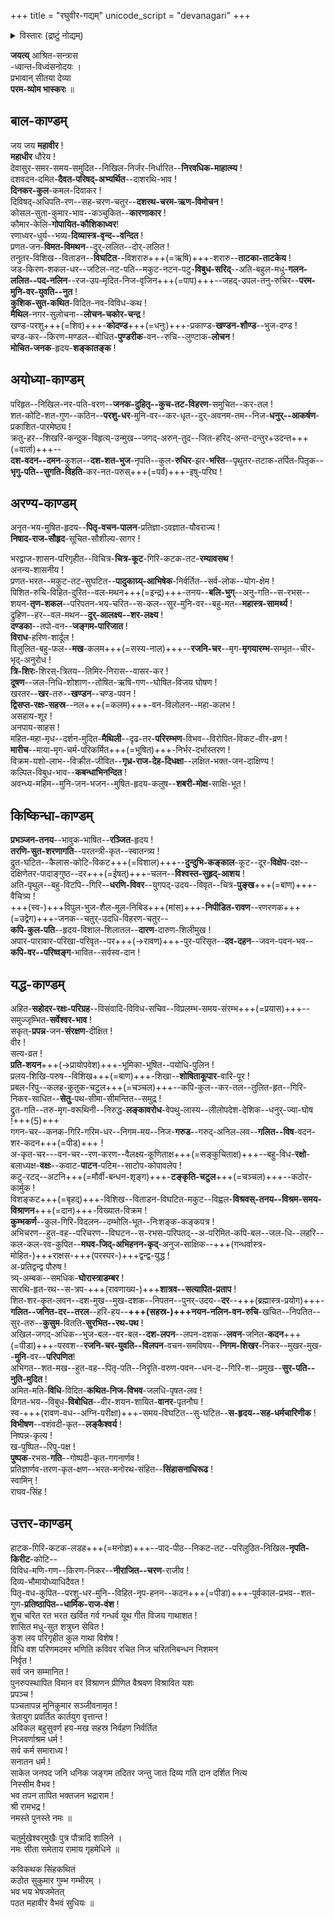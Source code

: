 +++
title = "रघुवीर-गद्यम्"
unicode_script = "devanagari"
+++

<details><summary>विस्तारः (द्रष्टुं नोद्यम्)</summary>

रघुवीर गद्यं अथवा श्रीमहावीरवैभवम्।  
अनुवादः - [अत्र](https://webcache.googleusercontent.com/search?q=cache:d0ott4zSyDoJ:https://www.sadagopan.org/pdfuploads/Raghuveera%2520Gadyam.pdf+&cd=12&hl=en&ct=clnk&gl=in) । 

<div class="videoEmbed"  src="https://youtu.be/MDGzS50X2WI" caption="आण्डवन्"></div>
<div class="videoEmbed"  src="https://www.youtube.com/watch?v=fUCDA3p4r2k" caption="रघुरामाभिषेकः (अपूर्णम्)"></div>
</details>



**जयत्य्** आश्रित-सन्त्रास  
-ध्वान्त-विध्वंसनोदयः ।  
प्रभावान् सीतया देव्या  
**परम-व्योम भास्करः** ॥

## बाल-काण्डम्
जय जय **महावीर** !  
**महाधीर** धौरेय !  
देवासुर-समर-समय-समुदित--निखिल-निर्जर-निर्धारित--**निरवधिक-माहात्म्य** !  
दशवदन-दमित-**दैवत-परिषद्-अभ्यर्थित**--दाशरथि-भाव !  
**दिनकर-कुल**-कमल-दिवाकर !  
दिविषद्-अधिपति-रण--सह-चरण-चतुर--**दशरथ-चरम-ऋण-विमोचन** !  
कोसल-सुता-कुमार-भाव--कञ्चुकित--**कारणाकार** !  
कौमार-केलि-**गोपायित-कौशिकाध्वर**!  
रणाध्वर-धुर्य--भव्य-**दिव्यास्त्र-वृन्द--वन्दित** !  
प्रणत-जन-**विमत-विमथन**--दुर्-ललित--दोर्-ललित !  
तनुतर-विशिख--विताडन--**विघटित**--विशरारु+++(=ऋषि)+++-शरारु--**ताटका-ताटकेय** !  
जड-किरण-शकल-धर--जटिल-नट-पति--मकुट-नटन-पटु-**विबुध-सरिद्**--अति-बहुल-मधु-**गलन-ललित--पद-नलिन**--रज-उप-मृदित-निज-वृजिन+++(=पाप)+++--जहद्-उपल-तनु-रुचिर--**परम-मुनि-वर-युवति--नुत** !  
**कुशिक-सुत-कथित**-विदित-नव-विविध-कथ !  
**मैथिल**-नगर-सुलोचना--**लोचन-चकोर-चन्द्र** !  
खण्ड-परशु+++(=शिव)+++-**कोदण्ड**+++(=धनुः)+++-प्रकाण्ड-**खण्डन-शौण्ड**--भुज-दण्ड !  
चण्ड-कर--किरण-मण्डल--बोधित-**पुण्डरीक**-वन--रुचि--लुण्टाक-**लोचन** !  
**मोचित-जनक**-हृदय-**शङ्कातङ्क** !  

## अयोध्या-काण्डम्
परिहृत--निखिल-नर-पति-वरण--**जनक-दुहितृ--कुच-तट-विहरण**-समुचित--कर-तल !  
शत-कोटि-शत-गुण--कठिन--**परशु-धर**-मुनि-वर--कर-धृत--दुर्-अवनम-तम--निज-**धनुर्--आकर्षण**-प्रकाशित-पारमेष्ठ्य !  
क्रतु-हर--शिखरि-कन्दुक-विहृत्य्-उन्मुख--जगद्-अरुन्-तुद--जित-हरिद्-अन्त-दन्तुर+उदन्त+++(=वार्ता)+++--  
**दश-वदन--दमन**-कुशल--**दश-शत-भुज**-नृपति--कुल-**रुधिर**-झर-**भरित**--पृथुतर-तटाक-तर्पित-पितृक--  
**भृगु-पति--सुगति-विहति**-कर-नत-परुस्+++(=पर्व)+++-इषु-परिघ !  

## अरण्य-काण्डम्
अनृत-भय-मुषित-हृदय--**पितृ-वचन-पालन**-प्रतिज्ञा-ऽवज्ञात-यौवराज्य !  
**निषाद-राज-सौहृद**-सूचित-सौशील्य-सागर !  

भरद्वाज-शासन-परिगृहीत--विचित्र-**चित्र-कूट**-गिरि-कटक-तट-**रम्यावसथ** !  
अनन्य-शासनीय !  
प्रणत-भरत--मकुट-तट-सुघटित--**पादुकाग्र्य्-आभिषेक**-निर्वर्तित--सर्व-लोक--योग-क्षेम !  
पिशित-रुचि-विहित-दुरित--वल-मथन+++(=इन्द्र)+++-तनय--**बलि-भुग्**--अनु-गति--स-रभस--शयन-**तृण-शकल**--परिपतन-भय-चरित--स-कल--सुर-मुनि-वर--बहु-मत--**महास्त्र-सामर्थ्य** !  
द्रुहिण--हर--वल-मथन--**दुर्-आलक्ष्य--शर-लक्ष्य** !  
**दण्डका**--तपो-वन--**जङ्गम-पारिजात** !  
**विराध**-हरिण-शार्दूल !  
विलुलित-बहु-फल--**मख**-कलम+++(=सस्य-नाल)+++--**रजनि-चर**--मृग-**मृगयारम्भ**-सम्भृत--चीर-भृद्-अनुरोध !  
**त्रि-शिरः**-शिरस्-त्रितय--तिमिर-निरास--वासर-कर !  
**दूषण**--जल-निधि-शोशाण--तोषित-ऋषि-गण--घोषित-विजय घोषण !  
खरतर--**खर**-तरु--**खण्डन**--चण्ड-पवन !  
**द्विसप्त-रक्षः-सहस्र**--नल+++(=कलम)+++-वन-विलोलन--महा-कलभ !  
असहाय-शूर !  
अनपाय-साहस !  
महित-महा-मृध--दर्शन-मुदित-**मैथिली**--दृढ-तर-**परिरम्भण**-विभव--विरोपित-विकट-वीर-व्रण !  
**मारीच**--माया-मृग-चर्म-परिकर्मित+++(=भूषित)+++-निर्भर-दर्भास्तरण !  
विक्रम-यशो-लाभ--विक्रीत-जीवित--**गृध्र-राज-देह-दिधक्षा**--लक्षित-भक्त-जन-दाक्षिण्य !  
कल्पित-विबुध-भाव--**कबन्धाभिनन्दित** !  
अवन्ध्य-महिम--मुनि-जन-भजन--मुषित-हृदय-कलुष--**शबरी-मोक्ष**-साक्षि-भूत !  

## किष्किन्धा-काण्डम्
**प्रभञ्जन-तनय**--भावुक-भाषित--**रञ्जित**-हृदय !  
**तरणि-सुत-शरणागति**--परतन्त्री-कृत--स्वातन्त्र्य !  
द्रुत-घटित--कैलास-कोटि-विकट+++(=विशाल)+++--**दुन्दुभि-कङ्काल**-कूट--दूर-**विक्षेप**-दक्ष--दक्षिणेतर-पादाङ्गुष्ठ--दर+++(=ईषत्)+++-चलन--**विश्वस्त-सुहृद्-आशय** !  
अति-पृथुल--बहु-विटपि--गिरि--**धरणि-विवर**--युगपद्-उदय--विवृत--चित्र-**पुङ्ख**+++(=बाण)+++-वैचित्र्य !  
+++(स्व-)+++विपुल-भुज-शैल-मूल-निबिड+++(मांस)+++-**निपीडित-रावण**--रणरणक+++(=उद्वेग)+++-जनक--चतुर्-उदधि-विहरण-चतुर--  
**कपि-कुल-पति**--हृदय-विशाल-शिलातल--**दारण**-दारुण-शिलीमुख !  
अपार-पारावार-परिखा-परिवृत--पर+++(→रावण)+++-पुर-परिसृत--**दव-दहन**--जवन-पवन-भव--**कपि-वर--परिष्वङ्ग**-भावित--सर्वस्व-दान !  

## यद्ध-काण्डम्
अहित-**सहोदर-रक्षः-परिग्रह**--विसंवादि-विविध-सचिव--विप्रलम्भ-समय-संरम्भ+++(=प्रयास)+++--समुज्जृम्भित-**सर्वेश्वर-भाव** !  
सकृत्-**प्रपन्न**-जन-**संरक्षण**-दीक्षित !  
वीर !  
सत्य-व्रत !  
**प्रति-शयन**+++(→प्रायोपवेश)+++-भूमिका-भूषित--पयोधि-पुलिन !  
प्रलय-शिखि-परुष--विशिख+++(=बाण)+++-शिखा--**शोषिताकूपार**-वारि-पूर !  
प्रबल-रिपु--कलह-कुतुक-चटुल+++(=चञ्चल)+++--कपि-कुल--कर-तल--तुलित-हृत--गिरि-निकर-साधित--**सेतु**-पथ-सीमा-सीमन्तित--समुद्र !  
द्रुत-गति--तरु-मृग-वरूथिनी--निरुद्ध-**लङ्कावरोध**-वेपथु-लास्य--लीलोपदेश-देशिक--धनुर्-ज्या-घोष !+++(5)+++  
गगन-चर--कनक-गिरि-गरिम-धर--निगम-मय--निज-**गरुड**--गरुद्-अनिल-लव--**गलित--विष**-वदन-शर-कदन+++(=पीड)+++ !  
अ-कृत-चर---वन-चर--रण-करण--वैलक्ष्य-कूणिताक्ष+++(=सङ्कुचिताक्ष)+++--बहु-विध-**रक्षो**-बलाध्यक्ष-**वक्षः**--कवाट-**पाटन**-पटिम--साटोप-कोपावलेप !  
कटु-रटद्--अटनि+++(=मौर्वी-बन्धन-शृङ्ग)+++-**टङ्कृति-चटुल**+++(=चञ्चल)+++--कठोर-कार्मुक !  
विशङ्कट+++(=बृहद्)+++-विशिख--विताडन-विघटित-मकुट--विह्वल-**विश्रवस्-तनय--विश्रम-समय-विश्राणन**+++(=दान)+++-विख्यात-विक्रम !  
**कुम्भकर्ण**--कुल-गिरि-विदलन--दम्भोलि-भूत--निःशङ्क-कङ्कपत्र !  
अभिचरण--हुत-वह--परिचरण--विघटन--स-रभस-परिपतद्--अ-परिमित-कपि-बल--जल-धि--लहरि--कल-कल-रव-कुपित--**मघव-जिद्-अभिहनन-कृद्**-अनुज-साक्षिक--+++(गन्धर्वास्त्र-मोहित-)+++राक्षस-+++(परस्पर-)+++द्वन्द्व-युद्ध !  
अ-प्रतिद्वन्द्व पौरुष !  
त्र्य्-अम्बक--समधिक-**घोरास्त्राडम्बर** !  
सारथि-हृत-रथ--स-त्रप-+++(रावणाख्य-)+++**शात्रव--सत्यापित-प्रताप** !  
शित-शर-कृत-लवन--दश-मुख--मुख-दशक--निपतन--पुनर्-उदय--**दर**--+++(ब्रह्मास्त्र-प्रयोग)+++-**गलित--जनित-दर--तरल**--हरि-हय--**+++(सहस्र-)+++नयन-नलिन-वन-रुचि**-खचित--निपतित--सुर-तरु--**कुसुम**-वितति-**सुरभित--रथ-पथ** !  
अखिल-जगद्-अधिक--भुज-बल--वर-बल--**दश-लपन**--लपन-दशक--**लवन**-जनित-**कदन**+++(=पीडा)+++-परवश--**रजनि-चर-युवति--विलपन**-वचन-समविषय--**निगम-शिखर**-निकर--मुखर-मुख--**मुनि**-वर--**परिपणित**!  
अभिगत--शत-मख--हुत-वह--पितृ-पति--निरृति-वरुण-पवन--धन-द--गिरि-श--प्रमुख--**सुर-पति--नुति-मुदित** !  
अमित-मति-**विधि**-विदित-**कथित-निज-विभव**-जलधि-पृषत-लव !  
विगत-भय--विबुध-**विबोधित**--वीर-शयन-शायित-**वानर**-पृतनौघ !  
स्व-+++(रावण-वध--अग्नि-परीक्षा)+++-समय-विघटित--सु-घटित--**स-हृदय--सह-धर्मचारिणीक** !  
**विभीषण**--वशंवदी-कृत--**लङ्कैश्वर्य** !  
निष्पन्न-कृत्य !  
ख-पुष्पित--रिपु-पक्ष !  
**पुष्पक**-रभस-**गति**--गोष्पदी-कृत-गगनार्णव !  
प्रतिज्ञार्णव-तरण-कृत-क्षण--भरत-मनोरथ-संहित--**सिंहासनाधिरूढ** !  
स्वामिन् !  
राघव-सिंह !  

## उत्तर-काण्डम्
हाटक-गिरि-कटक-लडह+++(=मनोज्ञ)+++--पाद-पीठ--निकट-तट--परिलुठित-निखिल-**नृपति-किरीट**-कोटि--  
विविध-मणि-गण--किरण-निकर--**नीराजित--चरण**-राजीव !  
दिव्य-भौमायोध्याधिदैवत !  
पितृ-वध-कुपित--परशु-धर-मुनि--विहित-नृप-हनन--कदन+++(=पीडा)+++-पूर्वकाल-प्रभव--शत-गुण-**प्रतिष्ठापित--धार्मिक-राज-वंश** !  
शुच चरित रत भरत खर्वित गर्व गन्धर्व यूथ गीत विजय गाथाशत !  
शासित मधु-सुत शत्रुघ्न सेवित !  
कुश लव परिगृहीत कुल गाथा विशेष !  
विधि वश परिणमदमर भणिति कविवर रचित निज चरितनिबन्धन निशमन  
निर्वृत !  
सर्व जन सम्मानित !  
पुनरुपस्थापित विमान वर विश्राणन प्रीणित वैश्रवण विश्रावित यशः  
प्रपञ्च !  
पञ्चतापन्न मुनिकुमार सञ्जीवनामृत !  
त्रेतायुग प्रवर्तित कार्तयुग वृत्तान्त !  
अविकल बहुसुवर्ण हय-मख सहस्र निर्वहण निर्वर्तित  
निजवर्णाश्रम धर्म !  
सर्व कर्म समाराध्य !  
सनातन धर्म !  
साकेत जनपद जनि धनिक जङ्गम तदितर जन्तु जात दिव्य गति दान दर्शित नित्य  
निस्सीम वैभव !  
भव तपन तापित भक्तजन भद्राराम !  
श्री रामभद्र !  
नमस्ते पुनस्ते नमः ॥

चतुर्मुखेश्वरमुखैः पुत्र पौत्रादि शालिने ।  
नमः सीता समेताय रामाय गृहमेधिने ॥

कविकथक सिंहकथितं  
कठोत सुकुमार गुम्भ गम्भीरम् ।  
भव भय भेषजमेतत्  
पठत महावीर वैभवं सुधियः ॥

